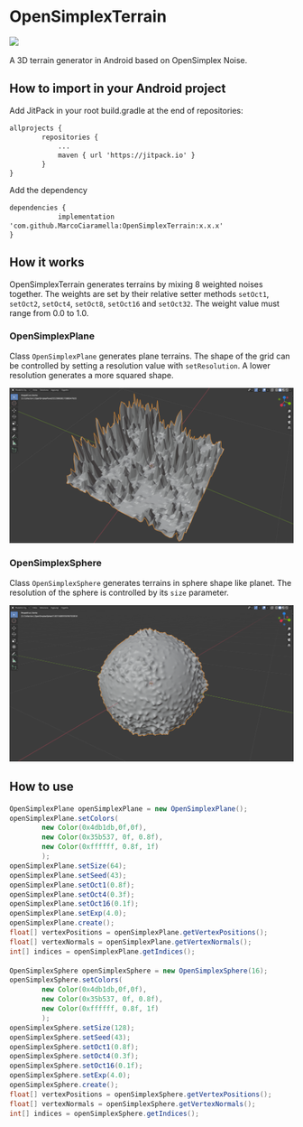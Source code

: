 # OpenSimplexTerrain
[![](https://jitpack.io/v/MarcoCiaramella/OpenSimplexTerrain.svg)](https://jitpack.io/#MarcoCiaramella/OpenSimplexTerrain)

A 3D terrain generator in Android based on OpenSimplex Noise.

## How to import in your Android project
Add JitPack in your root build.gradle at the end of repositories:

```
allprojects {
		repositories {
			...
			maven { url 'https://jitpack.io' }
		}
}
```

Add the dependency

```
dependencies {
	        implementation 'com.github.MarcoCiaramella:OpenSimplexTerrain:x.x.x'
}
```

## How it works
OpenSimplexTerrain generates terrains by mixing 8 weighted noises together.
The weights are set by their relative setter methods `setOct1`, `setOct2`, `setOct4`, `setOct8`, `setOct16` and `setOct32`.
The weight value must range from 0.0 to 1.0.

### OpenSimplexPlane
Class `OpenSimplexPlane` generates plane terrains. The shape of the grid can be controlled by setting a resolution value with `setResolution`.
A lower resolution generates a more squared shape.

![plane img](/img/plane.png)

### OpenSimplexSphere
Class `OpenSimplexSphere` generates terrains in sphere shape like planet. The resolution of the sphere is controlled by its `size` parameter.

![sphere img](/img/sphere.png)

## How to use
```java
OpenSimplexPlane openSimplexPlane = new OpenSimplexPlane();
openSimplexPlane.setColors(
        new Color(0x4db1db,0f,0f),
        new Color(0x35b537, 0f, 0.8f),
        new Color(0xffffff, 0.8f, 1f)
        );
openSimplexPlane.setSize(64);
openSimplexPlane.setSeed(43);
openSimplexPlane.setOct1(0.8f);
openSimplexPlane.setOct4(0.3f);
openSimplexPlane.setOct16(0.1f);
openSimplexPlane.setExp(4.0);
openSimplexPlane.create();
float[] vertexPositions = openSimplexPlane.getVertexPositions();
float[] vertexNormals = openSimplexPlane.getVertexNormals();
int[] indices = openSimplexPlane.getIndices();

OpenSimplexSphere openSimplexSphere = new OpenSimplexSphere(16);
openSimplexSphere.setColors(
        new Color(0x4db1db,0f,0f),
        new Color(0x35b537, 0f, 0.8f),
        new Color(0xffffff, 0.8f, 1f)
        );
openSimplexSphere.setSize(128);
openSimplexSphere.setSeed(43);
openSimplexSphere.setOct1(0.8f);
openSimplexSphere.setOct4(0.3f);
openSimplexSphere.setOct16(0.1f);
openSimplexSphere.setExp(4.0);
openSimplexSphere.create();
float[] vertexPositions = openSimplexSphere.getVertexPositions();
float[] vertexNormals = openSimplexSphere.getVertexNormals();
int[] indices = openSimplexSphere.getIndices();
```
